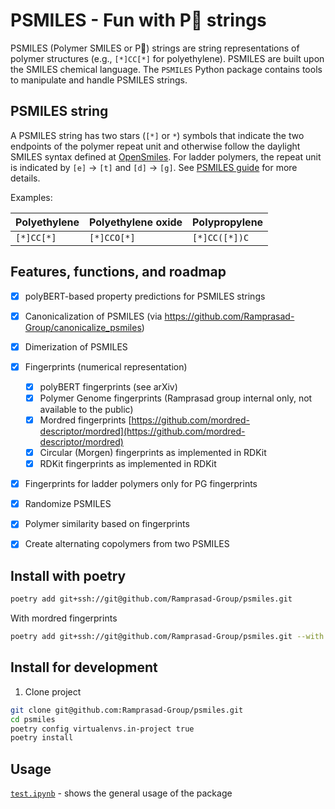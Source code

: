 # PSMILES - Fun with P🙂 strings

PSMILES (Polymer SMILES or P🙂) strings are string representations of polymer structures (e.g., `[*]CC[*]` for polyethylene). PSMILES are built upon the SMILES chemical language. The `PSMILES` Python package contains tools to manipulate and handle PSMILES strings.


## PSMILES string
A PSMILES string has two stars (`[*]` or `*`) symbols that indicate the two endpoints of the polymer repeat unit and otherwise follow the daylight SMILES syntax defined at [OpenSmiles](http://opensmiles.org/opensmiles.html). For ladder polymers, the repeat unit is indicated by `[e]` -> `[t]` and `[d]` -> `[g]`. See [PSMILES guide](https://www.polymergenome.org/guide/) for more details.

Examples:

 Polyethylene | Polyethylene oxide | Polypropylene |
|-|-|-|
| `[*]CC[*]` | `[*]CCO[*]` | `[*]CC([*])C` | 

## Features, functions, and roadmap

- [x] polyBERT-based property predictions for PSMILES strings
- [x] Canonicalization of PSMILES (via https://github.com/Ramprasad-Group/canonicalize_psmiles)
- [x] Dimerization of PSMILES
- [x] Fingerprints (numerical representation)
    - [x] polyBERT fingerprints (see arXiv) 
    - [x] Polymer Genome fingerprints (Ramprasad group internal only, not available to the public)
    - [x] Mordred fingerprints [https://github.com/mordred-descriptor/mordred](https://github.com/mordred-descriptor/mordred)
    - [x] Circular (Morgen) fingerprints as implemented in RDKit
    - [x] RDKit fingerprints as implemented in RDKit
- [x] Fingerprints for ladder polymers only for PG fingerprints
- [x] Randomize PSMILES
- [x] Polymer similarity based on fingerprints
- [x] Create alternating copolymers from two PSMILES


## Install with poetry 

```bash
poetry add git+ssh://git@github.com/Ramprasad-Group/psmiles.git
```

With mordred fingerprints

```bash
poetry add git+ssh://git@github.com/Ramprasad-Group/psmiles.git --with mordred
```

## Install for development


1. Clone project
```sh
git clone git@github.com:Ramprasad-Group/psmiles.git
cd psmiles
poetry config virtualenvs.in-project true
poetry install
```

## Usage

[`test.ipynb`](tests/test.ipynb) - shows the general usage of the package


